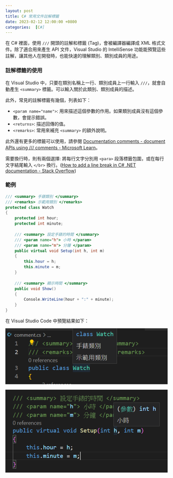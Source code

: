 ```yaml
---
layout: post
title: C# 常用文件註解標籤
date: 2023-02-12 12:00:00 +0800
categories:  [C#]
---
```


在 C# 裡面，使用 `///` 開頭的註解和標籤 (Tag)，會被編譯器編譯成 XML 格式文件。除了適合用來產生 API 文件，Visual Studio 的 IntelliSense 功能能預覽這些註解，讓其他人在開發時，也能快速的理解類別、類別成員的用途。

### 註解標籤的使用

在 Visual Studio 中，只要在類別名稱上一行、類別成員上一行輸入 `///`，就會自動產生 `<summary>` 標籤。可以輸入關於此類別、類別成員的描述。

此外，常見的註解標籤有幾個，列表如下：

- `<param name="name">`: 用來描述這個參數的作用。如果類別成員沒有這個參數，會提示錯誤。
- `<returns>`: 描述回傳的值。
- `<remarks>`: 常用來補充 `<summary>` 的額外說明。

此外還有更多的標籤可以使用，請參閱 [Documentation comments - document APIs using /// comments - Microsoft Learn](https://learn.microsoft.com/en-us/dotnet/csharp/language-reference/xmldoc/recommended-tags)。

需要換行時，則有兩個選擇: 將每行文字分別用 `<para>` 段落標籤包圍，或在每行文字結尾輸入 `</br>` 換行。([How to add a line break in C# .NET documentation - Stack Overflow](https://stackoverflow.com/questions/7279108/how-to-add-a-line-break-in-c-sharp-net-documentation))

### 範例

```cs
/// <summary> 手錶類別 </summary>
/// <remarks> 示範用類別 </remarks>
protected class Watch
{
    protected int hour;
    protected int minute;
      
    /// <summary> 設定手錶的時間 </summary>
    /// <param name="h"> 小時 </param>
    /// <param name="m"> 分鐘 </param>
    public virtual void Setup(int h, int m)
    {
        this.hour = h;
        this.minute = m;
    }

    /// <summary> 顯示時間 </summary>
    public void Show()
    {
        Console.WriteLine(hour + ":" + minute);
    }
}
```

在 Visual Studio Code 中預覽結果如下：

![顯示摘要和備註](/assets/imgs/comment_tags_1.png)

![顯示參數](/assets/imgs/comment_tags_2.png)